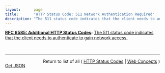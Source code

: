 ```yaml
---
layout:      page
title:       "HTTP Status Code: 511 Network Authentication Required"
description: "The 511 status code indicates that the client needs to authenticate to gain network access."
---
```


**[RFC 6585: Additional HTTP Status Codes](/specs/IETF/RFC/6585 "This document specifies additional HyperText Transfer Protocol (HTTP) status codes for a variety of common situations."):** [The 511 status code indicates that the client needs to authenticate to gain network access.](http://tools.ietf.org/html/rfc6585#section-6 "Read documentation for HTTP Status Code &#34;511&#34;")

<br/>
<hr/>

<p style="float : left"><a href="511.json" title="Get JSON representing this particular Web Concept">Get JSON</a></p>
<p style="text-align: right">Return to list of all ( <a href="../http-status-codes">HTTP Status Codes</a> | <a href="../">Web Concepts</a> )</p>
